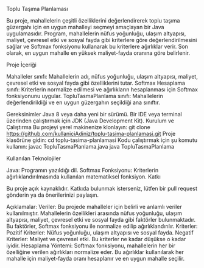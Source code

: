 Toplu Taşıma Planlaması

Bu proje, mahallelerin çeşitli özelliklerini değerlendirerek toplu taşıma güzergahı için en uygun mahalleyi seçmeyi amaçlayan bir Java uygulamasıdır. Program, mahallelerin nüfus yoğunluğu, ulaşım altyapısı, maliyet, çevresel etki ve sosyal fayda gibi kriterlere göre değerlendirilmesini sağlar ve Softmax fonksiyonu kullanarak bu kriterlere ağırlıklar verir. Son olarak, en uygun mahalle en yüksek maliyet-fayda oranına göre belirlenir.

Proje İçeriği

Mahalleler sınıfı: Mahallelerin adı, nüfus yoğunluğu, ulaşım altyapısı, maliyet, çevresel etki ve sosyal fayda gibi özelliklerini tutar.
Softmax Hesaplama sınıfı: Kriterlerin normalize edilmesi ve ağırlıkların hesaplanması için Softmax fonksiyonunu uygular.
TopluTasmaPlanlama sınıfı: Mahallelerin değerlendirildiği ve en uygun güzergahın seçildiği ana sınıftır.

Gereksinimler
Java 8 veya daha yeni bir sürümü.
Bir IDE veya terminal üzerinden çalıştırmak için JDK (Java Development Kit).
Kurulum ve Çalıştırma
Bu projeyi yerel makinenize klonlayın:
git clone https://github.com/kullaniciAdiniz/toplu-tasima-planlamasi.git
Proje klasörüne gidin:
cd toplu-tasima-planlamasi
Kodu çalıştırmak için şu komutu kullanın:
javac TopluTasmaPlanlama.java
java TopluTasmaPlanlama


Kullanılan Teknolojiler

Java: Programın yazıldığı dil.
Softmax Fonksiyonu: Kriterlerin ağırlıklandırılmasında kullanılan matematiksel fonksiyon.
Katkı

Bu proje açık kaynaklıdır. Katkıda bulunmak isterseniz, lütfen bir pull request gönderin ya da önerilerinizi paylaşın.


Açıklamalar:
Veriler: Bu projede mahalleler için belirli ve anlamlı veriler kullanılmıştır. Mahallelerin özellikleri arasında nüfus yoğunluğu, ulaşım altyapısı, maliyet, çevresel etki ve sosyal fayda gibi faktörler bulunmaktadır. Bu faktörler, Softmax fonksiyonu ile normalize edilip ağırlıklandırılır.
Kriterler:
Pozitif Kriterler: Nüfus yoğunluğu, ulaşım altyapısı ve sosyal fayda.
Negatif Kriterler: Maliyet ve çevresel etki. Bu kriterler ne kadar düşükse o kadar iyidir.
Hesaplama Yöntemi: Softmax fonksiyonu, mahallelerin her bir özelliğine verilen ağırlıkları normalize eder. Bu ağırlıklar kullanılarak her mahalle için maliyet-fayda oranı hesaplanır ve en uygun mahalle seçilir.

